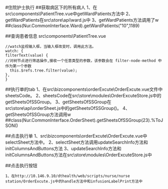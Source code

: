 #住院护士执行
##获取病区下的所有病人
	1、在src\components\PatientTree.vue中getWardPatients方法中
	2、getWardPatients在src\store\api\ward.js中
	3、getWardPatients方法调用了w ##class(Nur.CommonInterface.Ward).getWardPatients("10",1189)


##查询患者信息
	src\components\PatientTree.vue
	
	//watch监视输入框，当输入框改变时，调用此方法。
	watch: {
    filterText(value) {
	//对树节点进行筛选操作,接收一个任意类型的参数，该参数会在 filter-node-method 中作为第一个参数
      this.$refs.tree.filter(value);
    },
	}

##执行单的tab
	1、在src\bizcomponents\orderExcute\OrderExcute.vue文件中sheetsCode。
	2、sheetsCode在src\store\modules\OrderExcuteStore.js中的getSheetsOfSSGroup。
	3、getSheetsOfSSGroup在src\store\api\orderSheet.js中的getSheetsOfSSGroup()。
	4、getSheetsOfSSGroup方法调用w ##class(Nur.CommonInterface.OrderSheet).getSheetsOfSSGroup(23).%ToJSON()
	
##点击执行单
	1、src\bizcomponents\orderExcute\OrderExcute.vue中selectSheet方法中。
	2、selectSheet方法调用updateSearchInfo方法和initColumnsAndButtons方法
	3、updateSearchInfo方法和initColumnsAndButtons方法在src\store\modules\OrderExcuteStore.js中

##点击执行按钮

	1、在http://10.146.9.10/dthealth/web/scripts/nurse/nurse station/OrderExcute.js中的handle方法中和infusionLabelPrint方法中


